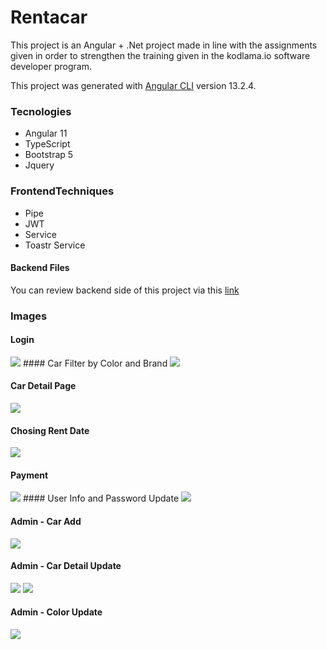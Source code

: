# Rentacar
This project is an Angular + .Net project made in line with the assignments given in order to strengthen the training given
in the kodlama.io software developer program.
<br/>

This project was generated with [Angular CLI](https://github.com/angular/angular-cli) version 13.2.4.
<br/>
### Tecnologies
- Angular 11
- TypeScript
- Bootstrap 5
- Jquery


### FrontendTechniques
- Pipe
- JWT
- Service
- Toastr Service
#### Backend Files
You can review backend side of this project via this [link](https://github.com/Trkrkrl/ReCapProject/)



### Images

#### Login
<img src="https://github.com/Trkrkrl/rentacar-frontend/blob/master/images/login%20register.png?raw=true"/>
#### Car Filter by Color and Brand
<img src="https://github.com/Trkrkrl/rentacar-frontend/blob/master/images/brand%20and%20color%20filter%20bar.png?raw=true"/>

#### Car Detail Page
<img src="https://github.com/Trkrkrl/rentacar-frontend/blob/master/images/cardetail.png?raw=true"/>


#### Chosing Rent Date
<img src="https://github.com/Trkrkrl/rentacar-frontend/blob/master/images/cardetail%20chose%20date.png?raw=true"/>

#### Payment

<img src="https://github.com/Trkrkrl/rentacar-frontend/blob/master/images/payment%20screen.png?raw=true"/>
#### User Info and Password Update

<img src="https://github.com/Trkrkrl/rentacar-frontend/blob/master/images/user%20info%20update.png?raw=true"/>

#### Admin - Car Add 

<img src="https://github.com/Trkrkrl/rentacar-frontend/blob/master/images/Car%20add.png?raw=true"/>

#### Admin - Car Detail Update

<img src="https://github.com/Trkrkrl/rentacar-frontend/blob/master/images/car%20%20brand%20%20color%20update%20.png?raw=true"/>

<img src="https://github.com/Trkrkrl/rentacar-frontend/blob/master/images/car%20update.png"/>


#### Admin - Color Update

<img src="https://github.com/Trkrkrl/rentacar-frontend/blob/master/images/color%20update.png"/>



